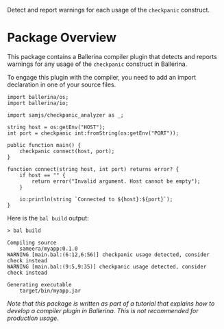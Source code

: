 Detect and report warnings for each usage of the `checkpanic` construct.

# Package Overview
This package contains a Ballerina compiler plugin that detects and reports warnings for any usage of the `checkpanic` construct in Ballerina.

To engage this plugin with the compiler, you need to add an import declaration in one of your source files. 

```
import ballerina/os;
import ballerina/io;

import samjs/checkpanic_analyzer as _;

string host = os:getEnv("HOST");
int port = checkpanic int:fromString(os:getEnv("PORT"));

public function main() {
    checkpanic connect(host, port);
}

function connect(string host, int port) returns error? {
    if host == "" {
        return error("Invalid argument. Host cannot be empty");
    }

    io:println(string `Connected to ${host}:${port}`);
}

```

Here is the `bal build` output:
```
> bal build

Compiling source
	sameera/myapp:0.1.0
WARNING [main.bal:(6:12,6:56)] checkpanic usage detected, consider check instead
WARNING [main.bal:(9:5,9:35)] checkpanic usage detected, consider check instead

Generating executable
	target/bin/myapp.jar

```

*Note that this package is written as part of a tutorial that explains how to develop a compiler plugin in Ballerina. This is not recommended for production usage.*
